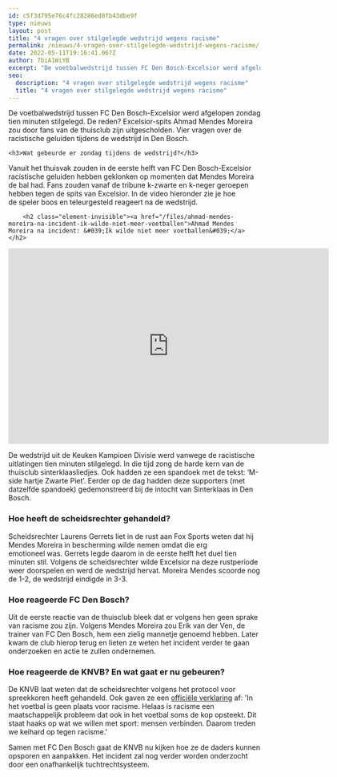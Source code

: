 ```yaml
---
id: c5f3d795e76c4fc28286ed8fb43dbe9f
type: nieuws
layout: post
title: "4 vragen over stilgelegde wedstrijd wegens racisme"
permalink: /nieuws/4-vragen-over-stilgelegde-wedstrijd-wegens-racisme/
date: 2022-05-11T19:16:41.067Z
author: 7biA1WiYB
excerpt: "De voetbalwedstrijd tussen FC Den Bosch-Excelsior werd afgelopen zondag tien minuten stilgelegd. De reden? Excelsior-spits Ahmad Mendes Moreira zou door fans van de thuisclub zijn uitgescholden. Vier vragen over de racistische geluiden tijdens de wedstrijd in Den Bosch.  "
seo:
  description: "4 vragen over stilgelegde wedstrijd wegens racisme"
  title: "4 vragen over stilgelegde wedstrijd wegens racisme"
---
```

De voetbalwedstrijd tussen FC Den Bosch-Excelsior werd afgelopen zondag tien minuten stilgelegd. De reden? Excelsior-spits Ahmad Mendes Moreira zou door fans van de thuisclub zijn uitgescholden. Vier vragen over de racistische geluiden tijdens de wedstrijd in Den Bosch.  

    <h3>Wat gebeurde er zondag tijdens de wedstrijd?</h3>
<p>Vanuit het thuisvak zouden in de eerste helft van FC Den Bosch-Excelsior racistische geluiden hebben geklonken op momenten dat Mendes Moreira de bal had. Fans zouden vanaf de tribune k-zwarte en k-neger geroepen hebben tegen de spits van Excelsior. In de video hieronder zie je hoe de speler boos en teleurgesteld reageert na de wedstrijd.<div class="media media-element-container media-default"><div id="file-538940" class="file file-video file-video-youtube">

        <h2 class="element-invisible"><a href="/files/ahmad-mendes-moreira-na-incident-ik-wilde-niet-meer-voetballen">Ahmad Mendes Moreira na incident: &#039;Ik wilde niet meer voetballen&#039;</a></h2>
    
  
  <div class="content">
    <div class="media-youtube-video media-element file-default media-youtube-1">
  <iframe class="media-youtube-player" width="640" height="390" title="Ahmad Mendes Moreira na incident: &#039;Ik wilde niet meer voetballen&#039;" src="https://www.youtube.com/embed/EE8ifRrrs84?wmode=opaque&controls=" name="Ahmad Mendes Moreira na incident: &#039;Ik wilde niet meer voetballen&#039;" frameborder="0" allowfullscreen="">Video van Ahmad Mendes Moreira na incident: &amp;#039;Ik wilde niet meer voetballen&amp;#039;</iframe>
</div>
  </div>

  
</div>
</div>
<p>De wedstrijd uit de Keuken Kampioen Divisie werd vanwege de racistische uitlatingen tien minuten stilgelegd. In die tijd zong de harde kern van de thuisclub sinterklaasliedjes. Ook hadden ze een spandoek met de tekst: ‘M-side hartje Zwarte Piet’. Eerder op de dag hadden deze supporters (met datzelfde spandoek) gedemonstreerd bij de intocht van Sinterklaas in Den Bosch.</p>
<h3>Hoe heeft de scheidsrechter gehandeld?</h3>
<p>Scheidsrechter Laurens Gerrets liet in de rust aan Fox Sports weten dat hij Mendes Moreira in bescherming wilde nemen omdat die erg emotioneel was. Gerrets legde daarom in de eerste helft het duel tien minuten stil. Volgens de scheidsrechter wilde Excelsior na deze rustperiode weer doorspelen en werd de wedstrijd hervat. Moreira Mendes scoorde nog de 1-2, de wedstrijd eindigde in 3-3.</p>
<h3>Hoe reageerde FC Den Bosch?</h3>
<p>Uit de eerste reactie van de thuisclub bleek dat er volgens hen geen sprake van racisme zou zijn. Volgens Mendes Moreira zou Erik van der Ven, de trainer van FC Den Bosch, hem een zielig mannetje genoemd hebben. Later kwam de club hierop terug en lieten ze weten het incident verder te gaan onderzoeken en actie te zullen ondernemen. </p>
<h3>Hoe reageerde de KNVB? En wat gaat er nu gebeuren?</h3>
<p>De KNVB laat weten dat de scheidsrechter volgens het protocol voor spreekkoren heeft gehandeld. Ook gaven ze een <a href="https://www.knvb.nl/nieuws/themas/sportiviteit-respect/58186/reactie-knvb-naar-aanleiding-van-incident-bij-den-bosch" target="_blank">officiële verklaring</a> af: 'In het voetbal is geen plaats voor racisme. Helaas is racisme een maatschappelijk probleem dat ook in het voetbal soms de kop opsteekt. Dit staat haaks op wat we willen met sport: mensen verbinden. Daarom treden we keihard op tegen racisme.' </p>
<p>Samen met FC Den Bosch gaat de KNVB nu kijken hoe ze de daders kunnen opsporen en aanpakken. Het incident zal nog verder worden onderzocht door een onafhankelijk tuchtrechtsysteem.</p>  
